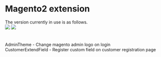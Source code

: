 # Magento2 extension
The version currently in use is as follows.
<br>
<img src="https://img.shields.io/badge/Magento-2.4.4-red">
<img src="https://img.shields.io/badge/Magento-2.4.5--p1-green">

#
AdminTheme - Change magento admin logo on login
<br>
CustomerExtendField - Register custom field on customer registration page
<br>

